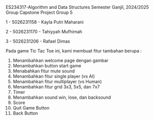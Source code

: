 ES234317-Algorithm and Data Structures Semester Ganjil, 2024/2025 Group Capstone Project Group 5

1 - 5026231158 - Kayla Putri Maharani

2 - 5026231170 - Tahiyyah Mufhimah

3 - 5026231206 - Rafael Dimas

Pada game Tic Tac Toe ini, kami membuat fitur tambahan berupa :

1. Menambahkan welcome page dengan gambar
2. Menambahkan button start game
3. Menabahkan fitur mute sound
4. Menambahkan fitur single player (vs AI)
5. Menambahkan fitur multiplayer (vs Human)
6. Menambahkan fitur grid 3x3, 5x5, dan 7x7
7. Timer
8. Menambahkan sound win, lose, dan backsound
9. Score
10. Quit Game Button
11. Back Button
